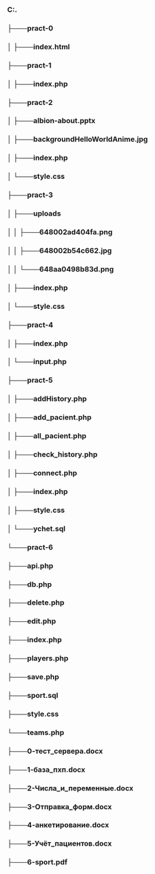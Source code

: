 ### C:.
### ├───pract-0
### │   ├───index.html
### ├───pract-1
### │   ├───index.php
### ├───pract-2
### │   ├───albion-about.pptx
### │   ├───backgroundHelloWorldAnime.jpg
### │   ├───index.php
### │   └───style.css
### ├───pract-3
### │   ├───uploads
### │   │   ├───648002ad404fa.png
### │   │   ├───648002b54c662.jpg
### │   │   └───648aa0498b83d.png
### │   ├───index.php
### │   └───style.css
### ├───pract-4
### │   ├───index.php
### │   └───input.php
### ├───pract-5
### │   ├───addHistory.php
### │   ├───add_pacient.php
### │   ├───all_pacient.php
### │   ├───check_history.php
### │   ├───connect.php
### │   ├───index.php
### │   ├───style.css
### │   └───ychet.sql
### └───pract-6
### ├───api.php
### ├───db.php
### ├───delete.php
### ├───edit.php
### ├───index.php
### ├───players.php
### ├───save.php
### ├───sport.sql
### ├───style.css
### └───teams.php
### ├───0-тест_сервера.docx
### ├───1-база_пхп.docx
### ├───2-Числа_и_переменные.docx
### ├───3-Отправка_форм.docx
### ├───4-анкетирование.docx
### ├───5-Учёт_пациентов.docx
### ├───6-sport.pdf
